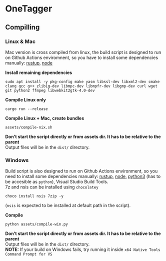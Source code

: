 # OneTagger

## Compilling

### Linux & Mac
Mac version is cross compiled from linux, the build script is designed to run on Github Actions enviromnent, so you have to install some dependencies manually: [rustup](https://rustup.rs), [node]("https://nodejs.org/en/download/package-manager/")

**Install remaining dependencies**
```
sudo apt install -y pkg-config make yasm libssl-dev libxml2-dev cmake clang gcc g++ zlib1g-dev libmpc-dev libmpfr-dev libgmp-dev curl wget git python2 ffmpeg libwebkit2gtk-4.0-dev
```

**Compile Linux only**
```
cargo run --release
```

**Compile Linux + Mac, create bundles**
```
assets/compile-nix.sh
```
**Don't start the script directly or from assets dir. It has to be relative to the parent**  
Output files will be in the `dist/` directory.

### Windows
Build script is also designed to run on Github Actions environment, so you need to install some dependencies manually: [rustup](https://rustup.rs), [node](https://nodejs.org/en/download/), [python3](https://www.python.org/downloads/) (has to be accesible as `python`), Visual Studio Build Tools.  
7z and nsis can be installed using `chocolatey`
```
choco install nsis 7zip -y
```
(`nsis` is expected to be installed at default path in the script).

**Compile**
```
python assets/compile-win.py
```
**Don't start the script directly or from assets dir. It has to be relative to the parent**  
Output files will be in the `dist/` directory.  
**NOTE:** If your build on Windows fails, try running it inside `x64 Native Tools Command Prompt for VS`